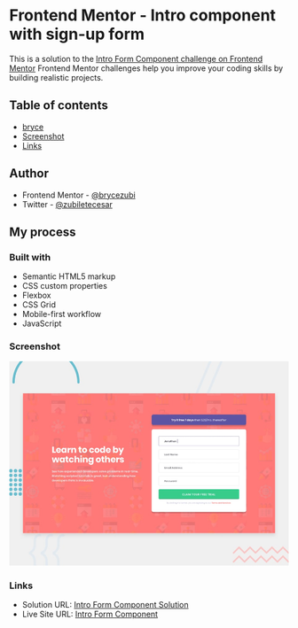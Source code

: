 # Frontend Mentor - Intro component with sign-up form
This is a solution to the [Intro Form Component  challenge on Frontend Mentor](https://www.frontendmentor.io/challenges/intro-component-with-signup-form-5cf91bd49edda32581d28fd1/hub)
Frontend Mentor challenges help you improve your coding skills by building realistic projects. 

## Table of contents
- [bryce](#author)
- [Screenshot](#screenshot)
- [Links](#links)

## Author
- Frontend Mentor - [@brycezubi](https://www.frontendmentor.io/profile/brycezubi)
- Twitter - [@zubiletecesar](https://twitter.com/home)

## My process

### Built with

- Semantic HTML5 markup
- CSS custom properties
- Flexbox
- CSS Grid
- Mobile-first workflow
- JavaScript

### Screenshot

![Design preview for the Intro Form Component coding challenge](https://github.com/brycezubi/Signup-Form-Component/blob/main/design/desktop-preview.jpg)

### Links

- Solution URL: [Intro Form Component Solution](https://www.frontendmentor.io/solutions/intro-componente-signup-form-Nnt6-PVyLg)
- Live Site URL: [Intro Form Component](https://brycezubi.github.io/Signup-Form-Component/)
